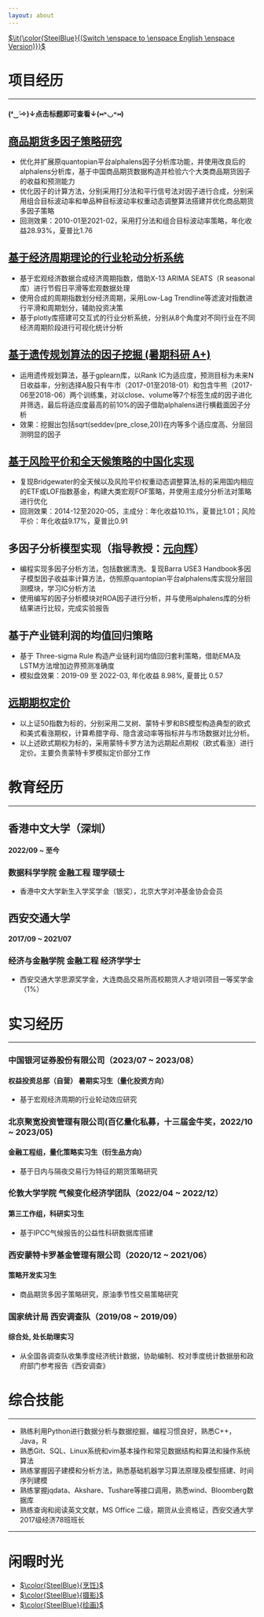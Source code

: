 ```yaml
---
layout: about
---
```

[ $\it{\color{SteelBlue}{(Switch \enspace to \enspace English \enspace Version)}}$](https://fynnzhou.github.io/MySiteEN/)

# 项目经历

---
#### (❛‿˂̵✧)↓点击标题即可查看↓(⑅˃◡˂⑅)
## [商品期货多因子策略研究](2021-06-15/中国商品期货多因子策略 "期货多因子详细信息")

* 优化并扩展原quantopian平台alphalens因子分析库功能，并使用改良后的alphalens分析库，基于中国商品期货数据构造并检验六个大类商品期货因子的收益和预测能力
* 优化因子的计算方法，分别采用打分法和平行信号法对因子进行合成，分别采用组合目标波动率和单品种目标波动率权重动态调整算法搭建并优化商品期货多因子策略
* 回测效果：2010-01至2021-02，采用打分法和组合目标波动率策略，年化收益28.93%，夏普比1.76

## [基于经济周期理论的行业轮动分析系统](2023-07-01/基于经济周期理论的行业轮动分析系统 "基于经济周期理论的行业轮动分析系统")

* 基于宏观经济数据合成经济周期指数，借助X-13 ARIMA SEATS（R seasonal库）进行节假日平滑等宏观数据处理
* 使用合成的周期指数划分经济周期，采用Low-Lag Trendline等滤波对指数进行平滑和周期划分，辅助投资决策
* 基于plotly库搭建可交互式的行业分析系统，分别从8个角度对不同行业在不同经济周期阶段进行可视化统计分析

## [基于遗传规划算法的因子挖掘 (暑期科研 A+)](2020-08-31/基于遗传规划算法的选股因子挖掘 "遗传规划算法详细信息")

* 运用遗传规划算法，基于gplearn库，以Rank IC为适应度，预测目标为未来N日收益率，分别选择A股只有牛市（2017-01至2018-01）和包含牛熊（2017-06至2018-06）两个训练集，对以close、volume等7个标签生成的因子进化并筛选，最后将适应度最高的前10%的因子借助alphalens进行横截面因子分析
* 效果：挖掘出包括sqrt(seddev(pre_close,20))在内等多个适应度高、分层回测明显的因子

## [基于风险平价和全天候策略的中国化实现](2020-04-30/基于风险平价和全天候策略的中国化实现 "风险平价详细信息")

* 复现Bridgewater的全天候以及风险平价权重动态调整算法,标的采用国内相应的ETF或LOF指数基金，构建大类宏观FOF策略，并使用主成分分析法对策略进行优化
* 回测效果：2014-12至2020-05，主成分：年化收益10.1%，夏普比1.01；风险平价：年化收益9.17%，夏普比0.91

## 多因子分析模型实现（指导教授：[元向辉](http://tv.cctv.com/2018/02/06/VIDE1AfjwlcuSiqJzErw4Fn4180206.shtml)）

* 编程实现多因子分析方法，包括数据清洗、复现Barra USE3 Handbook多因子模型因子收益率计算方法，仿照原quantopian平台alphalens库实现分层回测模块，学习IC分析方法
* 使用编写的因子分析模块对ROA因子进行分析，并与使用alphalens库的分析结果进行比较，完成实验报告

## 基于产业链利润的均值回归策略

* 基于 Three-sigma Rule 构造产业链利润均值回归套利策略，借助EMA及LSTM方法增加边界预测准确度
* 模拟盘效果：2019-09 至 2022-03, 年化收益 8.98%, 夏普比 0.57

## [远期期权定价](2022-12-15/远期起点期权定价 "远期起点期权详细信息")

* 以上证50指数为标的，分别采用二叉树、蒙特卡罗和BS模型构造典型的欧式和美式看涨期权，计算希腊字母、隐含波动率等指标并与市场数据对比分析。
* 以上述欧式期权为标的，采用蒙特卡罗方法为远期起点期权（欧式看涨）进行定价。主要负责蒙特卡罗模拟定价部分工作

# 教育经历

---

## 香港中文大学（深圳）

#### 2022/09 ~ 至今

### 数据科学学院 金融工程 理学硕士

* 香港中文大学新生入学奖学金（银奖），北京大学对冲基金协会会员

## 西安交通大学

#### 2017/09 ~ 2021/07

### 经济与金融学院 金融工程 经济学学士

* 西安交通大学思源奖学金，大连商品交易所高校期货人才培训项目一等奖学金（1%）

# 实习经历

---

### 中国银河证券股份有限公司（2023/07 ~ 2023/08）

#### 权益投资总部（自营） 暑期实习生（量化投资方向）

* 基于宏观经济周期的行业轮动效应研究

### 北京聚宽投资管理有限公司(百亿量化私募，十三届金牛奖，2022/10 ~ 2023/05)

#### 金融工程组，量化策略实习生（衍生品方向）

* 基于日内与隔夜交易行为特征的期货策略研究

### 伦敦大学学院 气候变化经济学团队（2022/04 ~ 2022/12）

#### 第三工作组，科研实习生

* 基于IPCC气候报告的公益性科研数据库搭建

### 西安蒙特卡罗基金管理有限公司（2020/12 ~ 2021/06）

#### 策略开发实习生

* 商品期货多因子策略研究，原油季节性交易策略研究

### 国家统计局 西安调查队（2019/08 ~ 2019/09）

#### 综合处, 处长助理实习

* 从全国各调查队收集季度经济统计数据，协助编制、校对季度统计数据册和政府部门参考报告《西安调查》

# 综合技能

---

* 熟练利用Python进行数据分析与数据挖掘，编程习惯良好，熟悉C++，Java，R
* 熟悉Git、SQL、Linux系统和vim基本操作和常见数据结构和算法和操作系统算法
* 熟练掌握因子建模和分析方法，熟悉基础机器学习算法原理及模型搭建、时间序列建模
* 熟练掌握jqdata、Akshare、Tushare等接口调用，熟悉wind、Bloomberg数据库
* 熟练查询和阅读英文文献，MS Office 二级，期货从业资格证，西安交通大学2017级经济78班班长

---

# 闲暇时光

* [$\color{SteelBlue}{烹饪}$](2017-09-03/烹饪学习记录 "厨神成长之路")
* [$\color{SteelBlue}{摄影}$](2017-09-02/在旅途 "在旅途")
* [$\color{SteelBlue}{绘画}$](2017-09-01/绘画学习记录 "大触成长之路")
